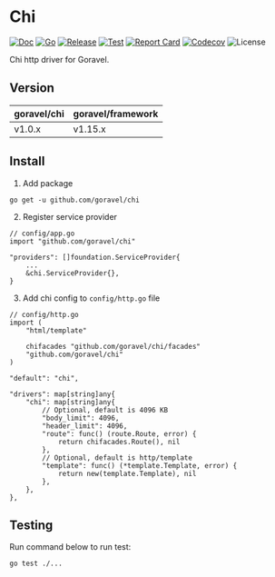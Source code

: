 # Chi

[![Doc](https://pkg.go.dev/badge/github.com/goravel/chi)](https://pkg.go.dev/github.com/goravel/chi)
[![Go](https://img.shields.io/github/go-mod/go-version/goravel/chi)](https://go.dev/)
[![Release](https://img.shields.io/github/release/goravel/chi.svg)](https://github.com/goravel/chi/releases)
[![Test](https://github.com/goravel/chi/actions/workflows/test.yml/badge.svg)](https://github.com/goravel/chi/actions)
[![Report Card](https://goreportcard.com/badge/github.com/goravel/chi)](https://goreportcard.com/report/github.com/goravel/chi)
[![Codecov](https://codecov.io/gh/goravel/chi/branch/master/graph/badge.svg)](https://codecov.io/gh/goravel/chi)
![License](https://img.shields.io/github/license/goravel/chi)

Chi http driver for Goravel.

## Version

| goravel/chi | goravel/framework |
|-------------|-------------------|
| v1.0.x      | v1.15.x           |

## Install

1. Add package

```
go get -u github.com/goravel/chi
```

2. Register service provider

```
// config/app.go
import "github.com/goravel/chi"

"providers": []foundation.ServiceProvider{
    ...
    &chi.ServiceProvider{},
}
```

3. Add chi config to `config/http.go` file

```
// config/http.go
import (
    "html/template"

    chifacades "github.com/goravel/chi/facades"
    "github.com/goravel/chi"
)

"default": "chi",

"drivers": map[string]any{
    "chi": map[string]any{
        // Optional, default is 4096 KB
        "body_limit": 4096,
        "header_limit": 4096,
        "route": func() (route.Route, error) {
            return chifacades.Route(), nil
        },
        // Optional, default is http/template
        "template": func() (*template.Template, error) {
            return new(template.Template), nil
        },
    },
},
```

## Testing

Run command below to run test:

```
go test ./...
```
